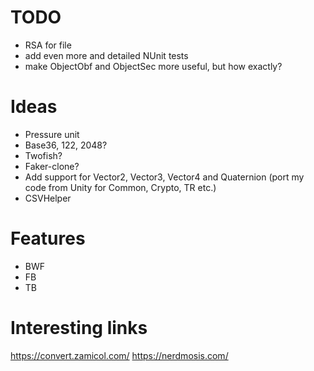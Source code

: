 # TODO
* RSA for file
* add even more and detailed NUnit tests
* make ObjectObf and ObjectSec more useful, but how exactly?

# Ideas
* Pressure unit
* Base36, 122, 2048?
* Twofish?
* Faker-clone?
* Add support for Vector2, Vector3, Vector4 and Quaternion (port my code from Unity for Common, Crypto, TR etc.)
* CSVHelper

# Features
* BWF
* FB
* TB

# Interesting links
https://convert.zamicol.com/
https://nerdmosis.com/